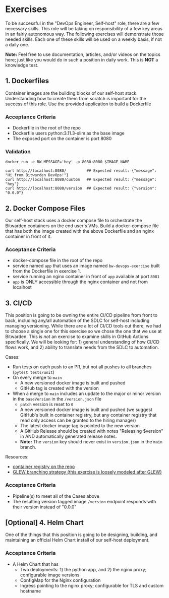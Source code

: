 # Exercises 

To be successful in the "DevOps Engineer, Self-host" role, there are a few necessary skills. This role will be taking on
responsibility of a few key areas in an fairly autonomous way. The following exercises will demonstrate those needed
skills. Each one of these skills will be used on a weekly basis, if not a daily one.


**Note:** Feel free to use documentation, articles, and/or videos on the topics here; just like you would do in such a
position in daily work. This is **NOT** a knowledge test. 


## 1. Dockerfiles

Container images are the building blocks of our self-host stack. Understanding how to create them from scratch is
important for the success of this role. Use the provided application to build a Dockerfile


### Acceptance Criteria

- Dockerfile in the root of the repo 
- Dockerfile users python:3.11.3-slim as the base image
- The exposed port on the container is port 8080


### Validation
```
docker run -e BW_MESSAGE='hey' -p 8080:8080 $IMAGE_NAME

curl http://localhost:8080/         ## Expected result: {"message": "Hi from Bitwarden DevOps!"}
curl http://localhost:8080/custom   ## Expected result: {"message": "hey"}
curl http://localhost:8080/version  ## Expected result: {"version": "0.0.0"}
```


## 2. Docker Compose Files

Our self-host stack uses a docker compose file to orchestrate the Bitwarden containers on the end user's VMs. Build a
docker-compose file that has both the image created with the above Dockerfile and an nginx container in front of it.


### Acceptance Criteria

- docker-compose file in the root of the repo
- service named `app` that uses an image named `bw-devops-exercise` built from the Dockerfile in exercise 1.
- service running an nginx container in front of `app` available at port `8081`
- `app` is ONLY accessible through the nginx container and not from localhost



## 3. CI/CD

This position is going to be owning the entire CI/CD pipeline from front to back, including any/all automation of the
SDLC for self-host including managing versioning. While there are a lot of CI/CD tools out there, we had to choose a
single one for this exercise so we chose the one that we use at Bitwarden. This is *not* an exercise to examine skills
in GitHub Actions specifically. We will be looking for: 1) general understanding of how CI/CD flows work, and 2) ability
to translate needs from the SDLC to automation.

Cases:

- Run tests on each push to an PR, but not all pushes to all branches (`pytest tests/unit`)
- On every merge to `main`
  + A new versioned docker image is built and pushed 
  + GitHub tag is created with the version
- When a merge to `main` includes an update to the major or minor version in the `baseVersion` in the `/version.json`
  file
  + `patch` version is reset to `0`
  + A new versioned docker image is built and pushed (we suggest GitHub's built in container registry, but any container
    registry that read only access can be granted to the hiring manager)
  + The latest docker image tag is pointed to the new version
  + A GitHub Release should be created with notes "Releasing $version" in AND automatically generated release notes.
  + **Note:** The `version` key should never exist in `version.json` in the `main` branch.


Resources:

- [container registry on the repo](https://docs.github.com/en/packages/working-with-a-github-packages-registry/working-with-the-container-registry#about-the-container-registry)
- [GLEW branching strategy (this exercise is loosely modeled after GLEW)](https://sam.gleske.net/blog/engineering/2019/11/12/git-low-effort-workflow.html)


### Acceptance Criteria

- Pipeline(s) to meet all of the Cases above
- The resulting version tagged image `/version` endpoint responds with their version instead of "0.0.0"



## [Optional] 4. Helm Chart

One of the things that this position is going to be designing, building, and maintaining an official Helm Chart install
of our self-host deployment.


### Acceptance Criteria

- A Helm Chart that has
  + Two deployments: 1) the python app, and 2) the nginx proxy; configurable image versions
  + ConfigMap for the Nginx configuration
  + Ingress pointing to the nginx proxy; configurable for TLS and custom hostname

